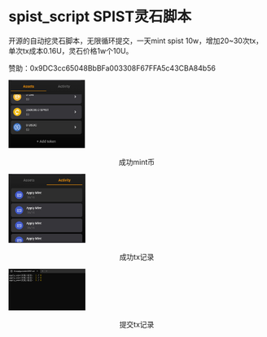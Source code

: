 # spist_script SPIST灵石脚本

开源的自动挖灵石脚本，无限循环提交，一天mint spist 10w，增加20~30次tx，单次tx成本0.16U，灵石价格1w个10U。

赞助：0x9DC3cc65048BbBFa003308F67FFA5c43CBA84b56

<img src="https://github.com/airdrop-scientist/spist_script/blob/master/images/4802.png" alt="成功mint币" width="30%"/>
<center><p>成功mint币</p></center>

<img src="https://github.com/airdrop-scientist/spist_script/blob/master/images/14815.png" alt="成功tx记录" width="30%"/>
<center><p>成功tx记录</p></center>

<img src="https://github.com/airdrop-scientist/spist_script/blob/master/images/12347.png" alt="提交tx记录" width="30%"/>
<center><p>提交tx记录</p></center>
